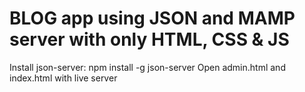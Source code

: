 # BLOG app using JSON and MAMP server with only HTML, CSS & JS

Install json-server: npm install -g json-server
Open admin.html and index.html with live server

